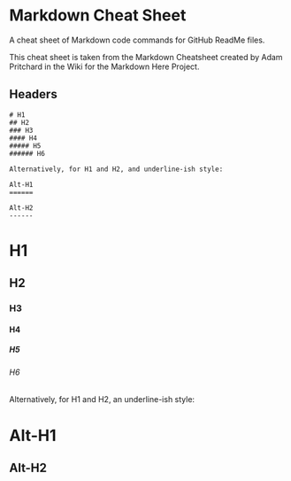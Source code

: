 # Markdown Cheat Sheet
 A cheat sheet of Markdown code commands for GitHub ReadMe files.

 This cheat sheet is taken from the Markdown Cheatsheet created by Adam
 Pritchard in the Wiki for the Markdown Here Project.

 ## Headers
 ```
 # H1
 ## H2
 ### H3
 #### H4
 ##### H5
 ###### H6

 Alternatively, for H1 and H2, and underline-ish style:

 Alt-H1
 ======

 Alt-H2
 ------
 ```

# H1
## H2
### H3
#### H4
##### H5
###### H6

Alternatively, for H1 and H2, an underline-ish style:

Alt-H1
======

Alt-H2
------
